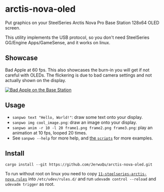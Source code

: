 # arctis-nova-oled

Put graphics on your SteelSeries Arctis Nova Pro Base Station 128x64 OLED screen.

This utility implements the USB protocol, so you don't need SteelSeries GG/Engine Apps/GameSense, and it works on linux.

## Showcase

Bad Apple at 60 fps.
This also showcases the burn-in you will get if not careful with OLEDs. The flickering is due to bad camera settings and not actually shown on the display.

[![Bad Apple on the Base Station](http://img.youtube.com/vi/k51zNrMLti4/0.jpg)](http://www.youtube.com/watch?v=k51zNrMLti4 "Bad Apple on a SteelSeries Arctis Nova Pro Wireless Base Station")

## Usage

- `sanpwo text "Hello, World!"`: draw some text onto your display.
- `sanpwo img cool_image.png`: draw an image onto your display.
- `sanpwo anim -r 10 -l 20 frame1.png frame2.png frame3.png`: play an animation at 10 fps, looped 20 times.
- See `sanpwo --help` for more help, and [the `scripts`](https://github.com/JerwuQu/arctis-nova-oled/tree/master/scripts) for more examples.

## Install

`cargo install --git https://github.com/JerwuQu/arctis-nova-oled.git`

To run without root on linux you need to copy [`11-steelseries-arctis-nova.rules`](https://github.com/JerwuQu/arctis-nova-oled/blob/master/11-steelseries-arctis-nova.rules) into `/etc/udev/rules.d/` and run `udevadm control --reload` and `udevadm trigger` as root.
